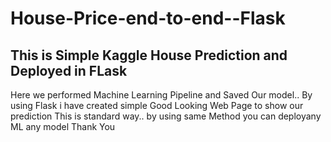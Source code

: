 # House-Price-end-to-end--Flask

This is Simple Kaggle House Prediction and Deployed in FLask
------------------------------------------------------------------------

Here we performed Machine Learning Pipeline and Saved Our model..
By using Flask i have created simple Good Looking Web Page to show our prediction 
This is standard way.. by using same Method you can deployany ML any model
Thank You
